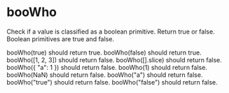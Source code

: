 # booWho

Check if a value is classified as a boolean primitive. Return true or false.
Boolean primitives are true and false.

booWho(true) should return true.
booWho(false) should return true.
booWho([1, 2, 3]) should return false.
booWho([].slice) should return false.
booWho({ "a": 1 }) should return false.
booWho(1) should return false.
booWho(NaN) should return false.
booWho("a") should return false.
booWho("true") should return false.
booWho("false") should return false.
